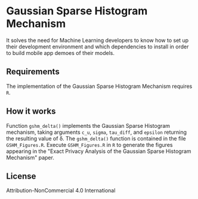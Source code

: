 
# Gaussian Sparse Histogram Mechanism
It solves the need for Machine Learning developers to know how to set up their development environment and which dependencies to install in order to build mobile app demoes of their models. 

## Requirements
The implementation of the Gaussian Sparse Histogram Mechanism requires `R`.

## How it works
Function `gshm_delta()` implements the Gaussian Sparse Histogram mechanism, taking arguments `c_u`, `sigma`, `tau_diff`, and `epsilon` returning the resulting value of δ. The `gshm_delta()` function is contained in the file `GSHM_Figures.R`. Execute `GSHM_Figures.R` in `R` to generate the figures appearing in the "Exact Privacy Analysis of the Gaussian Sparse Histogram Mechanism" paper.

## License
Attribution-NonCommercial 4.0 International
